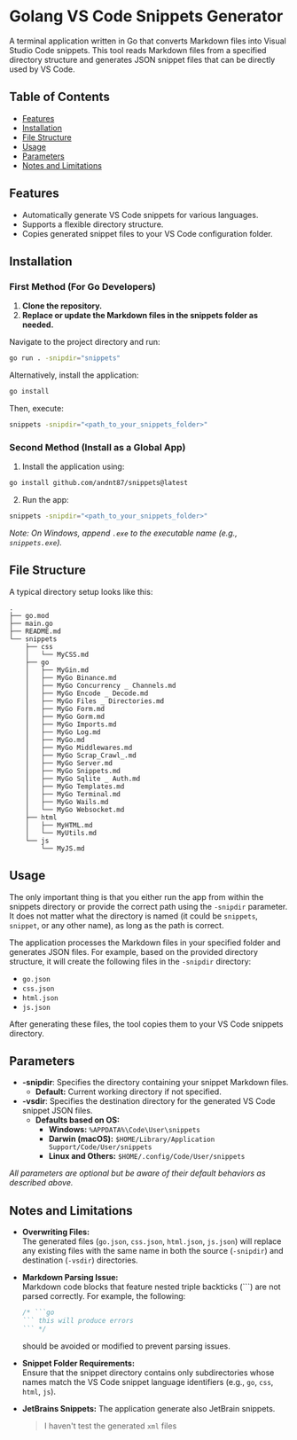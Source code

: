 # Golang VS Code Snippets Generator

A terminal application written in Go that converts Markdown files into Visual Studio Code snippets. This tool reads Markdown files from a specified directory structure and generates JSON snippet files that can be directly used by VS Code.

## Table of Contents

- [Features](#features)
- [Installation](#installation)
- [File Structure](#file-structure)
- [Usage](#usage)
- [Parameters](#parameters)
- [Notes and Limitations](#notes-and-limitations)

## Features

- Automatically generate VS Code snippets for various languages.
- Supports a flexible directory structure.
- Copies generated snippet files to your VS Code configuration folder.

## Installation

### First Method (For Go Developers)

1. **Clone the repository.**
2. **Replace or update the Markdown files in the snippets folder as needed.**

Navigate to the project directory and run:
```sh
go run . -snipdir="snippets"
```

Alternatively, install the application:
```sh
go install
```

Then, execute:
```sh
snippets -snipdir="<path_to_your_snippets_folder>"
```

### Second Method (Install as a Global App)

1. Install the application using:
```sh
go install github.com/andnt87/snippets@latest
```
2. Run the app:
```sh
snippets -snipdir="<path_to_your_snippets_folder>"
```

*Note: On Windows, append `.exe` to the executable name (e.g., `snippets.exe`).*

## File Structure

A typical directory setup looks like this:

```
.
├── go.mod
├── main.go
├── README.md
└── snippets
    ├── css
    │   └── MyCSS.md
    ├── go
    │   ├── MyGin.md
    │   ├── MyGo Binance.md
    │   ├── MyGo Concurrency _ Channels.md
    │   ├── MyGo Encode _ Decode.md
    │   ├── MyGo Files _ Directories.md
    │   ├── MyGo Form.md
    │   ├── MyGo Gorm.md
    │   ├── MyGo Imports.md
    │   ├── MyGo Log.md
    │   ├── MyGo.md
    │   ├── MyGo Middlewares.md
    │   ├── MyGo Scrap_Crawl_.md
    │   ├── MyGo Server.md
    │   ├── MyGo Snippets.md
    │   ├── MyGo Sqlite _ Auth.md
    │   ├── MyGo Templates.md
    │   ├── MyGo Terminal.md
    │   ├── MyGo Wails.md
    │   └── MyGo Websocket.md
    ├── html
    │   ├── MyHTML.md
    │   └── MyUtils.md
    └── js
        └── MyJS.md
```

## Usage

The only important thing is that you either run the app from within the snippets directory or provide the correct path using the `-snipdir` parameter. It does not matter what the directory is named (it could be `snippets`, `snippet`, or any other name), as long as the path is correct.

The application processes the Markdown files in your specified folder and generates JSON files. For example, based on the provided directory structure, it will create the following files in the `-snipdir` directory:
- `go.json`
- `css.json`
- `html.json`
- `js.json`

After generating these files, the tool copies them to your VS Code snippets directory.


## Parameters

- **-snipdir**: Specifies the directory containing your snippet Markdown files.  
  - **Default:** Current working directory if not specified.
- **-vsdir**: Specifies the destination directory for the generated VS Code snippet JSON files.
  - **Defaults based on OS:**
    - **Windows:** `%APPDATA%\Code\User\snippets`
    - **Darwin (macOS):** `$HOME/Library/Application Support/Code/User/snippets`
    - **Linux and Others:** `$HOME/.config/Code/User/snippets`

*All parameters are optional but be aware of their default behaviors as described above.*

## Notes and Limitations

- **Overwriting Files:**  
  The generated files (`go.json`, `css.json`, `html.json`, `js.json`) will replace any existing files with the same name in both the source (`-snipdir`) and destination (`-vsdir`) directories.

- **Markdown Parsing Issue:**  
  Markdown code blocks that feature nested triple backticks (```) are not parsed correctly. For example, the following:
  ```go
  /* ```go
  ``` this will produce errors
  ``` */
  ```
  should be avoided or modified to prevent parsing issues.

- **Snippet Folder Requirements:**  
  Ensure that the snippet directory contains only subdirectories whose names match the VS Code snippet language identifiers (e.g., `go`, `css`, `html`, `js`).

- **JetBrains Snippets:**
  The application generate also JetBrain snippets. 

  > I haven't test the generated `xml` files